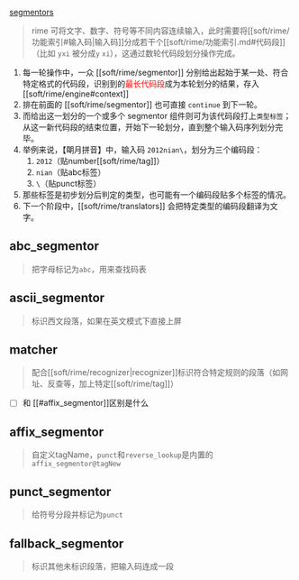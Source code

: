 [segmentors](https://github.com/LEOYoon-Tsaw/Rime_collections/blob/master/Rime_description.md#二segmentor)
> rime 可将文字、数字、符号等不同内容连续输入，此时需要将[[soft/rime/功能索引#输入码|输入码]]分成若干个[[soft/rime/功能索引.md#代码段]]（比如 `yxi` 被分成`y` `xi`），这通过数轮代码段划分操作完成。
1. 每一轮操作中，一众 [[soft/rime/segmentor]] 分别给出起始于某一处、符合特定格式的代码段，识别到的<font color=red>最长代码段</font>成为本轮划分的结果，存入 [[soft/rime/engine#context]]
2. 排在前面的 [[soft/rime/segmentor]] 也可直接 `continue` 到下一轮。
3. 而给出这一划分的一个或多个 segmentor 组件则可为该代码段打上`类型标签`；从这一新代码段的结束位置，开始下一轮划分，直到整个输入码序列划分完毕。
4. 举例来说，【朙月拼音】中，输入码 `2012nian\`，划分为三个编码段：
    1. `2012`（贴number[[soft/rime/tag]]）
    2. `nian`（贴abc标签）
    3. `\`（贴punct标签）
5. 那些标签是初步划分后判定的类型，也可能有一个编码段贴多个标签的情况。
6. 下一个阶段中，[[soft/rime/translators]] 会把特定类型的编码段翻译为文字。

## abc_segmentor
> 把字母标记为`abc`，用来查找码表

## ascii_segmentor
> 标识西文段落，如果在英文模式下直接上屏

## matcher
> 配合[[soft/rime/recognizer|recognizer]]标识符合特定规则的段落（如网址、反查等，加上特定[[soft/rime/tag]]）
- [ ] 和 [[#affix_segmentor]]区别是什么
## affix_segmentor
> 自定义tagName，`punct`和`reverse_lookup`是内置的
`affix_segmentor@tagNew`

## punct_segmentor
> 给符号分段并标记为`punct`

## fallback_segmentor
> 标识其他未标识段落，把输入码连成一段

